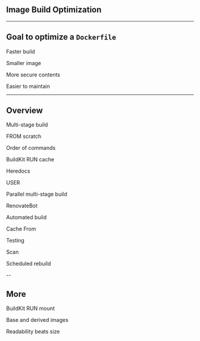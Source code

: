 <!-- .slide: id="heredocs" class="center" style="text-align: center; vertical-align: middle" -->

## Image Build Optimization

---

## Goal to optimize a `Dockerfile`

<i class="fas fa-running fa-2x" style="width: 2em; text-align: center;"></i> Faster build

<i class="fas fa-compress-arrows-alt fa-2x" style="width: 2em; text-align: center;"></i> Smaller image

<i class="fas fa-shield-alt fa-2x" style="width: 2em; text-align: center;"></i> More secure contents

<i class="fas fa-dumbbell fa-2x" style="width: 2em; text-align: center;"></i> Easier to maintain

---

## Overview

<div class="layout-double">

Multi-stage build <i class="fas fa-running"></i> <i class="fas fa-compress-arrows-alt"></i>

FROM scratch <i class="fas fa-shield-alt"></i> <i class="fas fa-compress-arrows-alt"></i>

Order of commands <i class="fas fa-running"></i>

BuildKit RUN cache <i class="fas fa-compress-arrows-alt"></i>

Heredocs <i class="fas fa-dumbbell"></i>

USER <i class="fas fa-shield-alt"></i>

Parallel multi-stage build <i class="fas fa-running"></i>

RenovateBot <i class="fas fa-shield-alt"></i>

Automated build <i class="fas fa-shield-alt"></i> <i class="fas fa-running"></i>

Cache From <i class="fas fa-running"></i>

Testing <i class="fas fa-shield-alt"></i>

Scan <i class="fas fa-shield-alt"></i>

Scheduled rebuild <i class="fas fa-shield-alt"></i>

</div>

--

## More

BuildKit RUN mount <i class="fas fa-compress-arrows-alt"></i> <i class="fas fa-running"></i>

Base and derived images <i class="fas fa-running"></i> <i class="fas fa-dumbbell"></i>

Readability beats size <i class="fas fa-dumbbell"></i>
